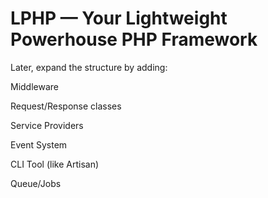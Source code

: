 # LPHP — Your Lightweight Powerhouse PHP Framework

Later, expand the structure by adding:

Middleware

Request/Response classes

Service Providers

Event System

CLI Tool (like Artisan)

Queue/Jobs
